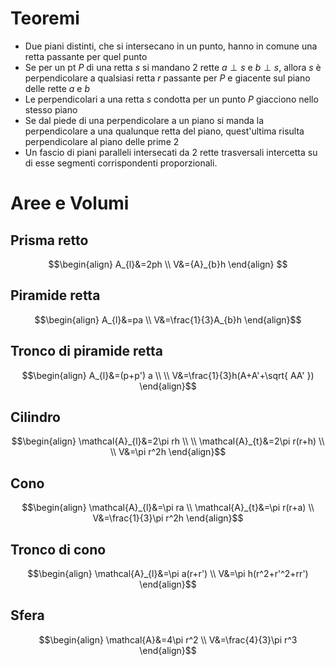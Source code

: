 # Teoremi
- Due piani distinti, che si intersecano in un punto, hanno in comune una retta passante per quel punto
- Se per un pt $P$ di una retta $s$ si mandano 2 rette $a \perp s$ e $b \perp s$, allora $s$ è perpendicolare a qualsiasi retta $r$ passante per $P$ e giacente sul piano delle rette $a$ e $b$
- Le perpendicolari a una retta $s$ condotta per un punto $P$ giacciono nello stesso piano
- Se dal piede di una perpendicolare a un piano si manda la perpendicolare a una qualunque retta del piano, quest'ultima risulta perpendicolare al piano delle prime 2
- Un fascio di piani paralleli intersecati da 2 rette trasversali intercetta su di esse segmenti corrispondenti proporzionali.
# Aree e Volumi
## Prisma retto

$$\begin{align}  
A_{l}&=2ph \\
V&={A}_{b}h   
\end{align} $$


## Piramide retta
$$\begin{align}
A_{l}&=pa \\
V&=\frac{1}{3}A_{b}h
\end{align}$$

## Tronco di piramide retta
$$\begin{align}
A_{l}&=(p+p') a \\ \\
V&=\frac{1}{3}h(A+A'+\sqrt{ AA' })
\end{align}$$

## Cilindro

$$\begin{align}
\mathcal{A}_{l}&=2\pi rh \\ \\
\mathcal{A}_{t}&=2\pi r(r+h) \\ \\
V&=\pi r^2h
\end{align}$$


## Cono

$$\begin{align}
\mathcal{A}_{l}&=\pi ra \\
\mathcal{A}_{t}&=\pi r(r+a)  \\
V&=\frac{1}{3}\pi r^2h
\end{align}$$


## Tronco di cono

$$\begin{align}
\mathcal{A}_{l}&=\pi a(r+r') \\ 
V&=\pi h(r^2+r'^2+rr') 
\end{align}$$


## Sfera
$$\begin{align}
\mathcal{A}&=4\pi r^2 \\
V&=\frac{4}{3}\pi r^3
\end{align}$$
